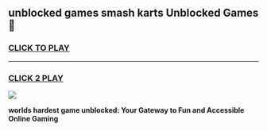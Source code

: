 
## unblocked games smash karts Unblocked Games👋
<h3>
<a href="https://premium.freeplayer.one?title=unblocked_games_smash_karts&ref=16F">CLICK TO PLAY</a></h3>
<hr>

<h3>
<a href="https://premium.freeplayer.one?title=unblocked_games_smash_karts&ref=16F">CLICK 2 PLAY</a>
  
</h3>

<a href="https://premium.freeplayer.one?title=unblocked_games_smash_karts&ref=16F/"><img src="https://clearcache.store/games.png"></a>


**worlds hardest game unblocked: Your Gateway to Fun and Accessible Online Gaming**
